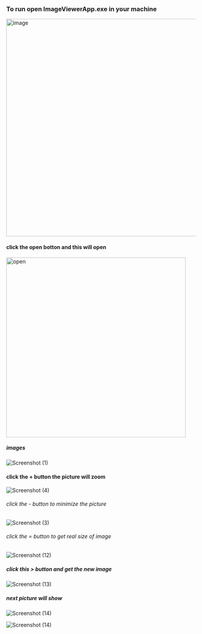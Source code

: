 

### To run open ImageViewerApp.exe in your machine
<img width="577" alt="image" src="https://github.com/emaan-arshad/OOP_Project-Semester-2/assets/142867477/621b6688-9abf-4c89-a547-40cfd77c3df1">

#### click the open botton and this will open

<img width="477" alt="open" src="https://github.com/emaan-arshad/OOP_Project-Semester-2/assets/142867477/2b424c5f-f1e1-46a4-a016-9a05ea92ceed">

##### images

![Screenshot (1)](https://github.com/emaan-arshad/OOP_Project-Semester-2/assets/142867477/3fb3e54f-72a1-4e69-9f73-fb16fedb06e4)


#### click the + button the picture will zoom 
![Screenshot (4)](https://github.com/emaan-arshad/OOP_Project-Semester-2/assets/142867477/a88dae5d-08e1-4968-a0d3-c2d2673ec051)

###### click the - button to minimize the picture 

![Screenshot (3)](https://github.com/emaan-arshad/OOP_Project-Semester-2/assets/142867477/7431bfa6-dddc-4fef-8ab2-605ca0b27d4c)

###### click the  = button to get real size of image 
![Screenshot (12)](https://github.com/emaan-arshad/OOP_Project-Semester-2/assets/142867477/44ba584a-15ea-45fa-9fe9-cc9cbf6e64b6)

##### click this > button and get the new image 

![Screenshot (13)](https://github.com/emaan-arshad/OOP_Project-Semester-2/assets/142867477/63d651ef-f595-4b8b-8b73-6190a20469a9)
##### next picture will  show 


![Screenshot (14)](https://github.com/emaan-arshad/OOP_Project-Semester-2/assets/142867477/f0618fa1-d295-46fe-b82f-59d6d9521155)




![Screenshot (14)](https://github.com/emaan-arshad/OOP_Project-Semester-2/assets/142867477/9332ad67-bad7-4594-95fc-aa242d6a901e)



